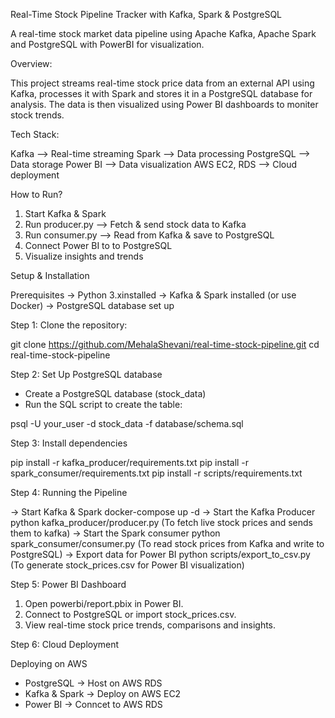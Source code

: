 Real-Time Stock Pipeline Tracker with Kafka, Spark & PostgreSQL

A real-time stock market data pipeline using Apache Kafka, Apache Spark and PostgreSQL with PowerBI for visualization.

Overview:

This project streams real-time stock price data from an external API using Kafka, processes it with Spark and stores it in a PostgreSQL database for analysis. 
The data is then visualized using Power BI dashboards to moniter stock trends.

Tech Stack:

Kafka --> Real-time streaming
Spark --> Data processing
PostgreSQL --> Data storage
Power BI --> Data visualization
AWS EC2, RDS --> Cloud deployment

How to Run?

1. Start Kafka & Spark
2. Run producer.py --> Fetch & send stock data to Kafka
3. Run consumer.py --> Read from Kafka & save to PostgreSQL
4. Connect Power BI to to PostgreSQL
5. Visualize insights and trends

Setup & Installation

Prerequisites
 -> Python 3.xinstalled
 -> Kafka & Spark installed (or use Docker)
 -> PostgreSQL database set up

Step 1: Clone the repository:

git clone
https://github.com/MehalaShevani/real-time-stock-pipeline.git
cd real-time-stock-pipeline

Step 2: Set Up PostgreSQL database

* Create a PostgreSQL database (stock_data)
*  Run the SQL script to create the table:

psql -U your_user -d stock_data -f database/schema.sql

Step 3: Install dependencies

pip install -r kafka_producer/requirements.txt
pip install -r spark_consumer/requirements.txt
pip install -r scripts/requirements.txt

Step 4: Running the Pipeline

-> Start Kafka & Spark
docker-compose up -d
-> Start the Kafka Producer
python kafka_producer/producer.py (To fetch live stock prices and sends them to kafka)
-> Start the Spark consumer
python spark_consumer/consumer.py (To read stock prices from Kafka and write to PostgreSQL)
-> Export data for Power BI
python scripts/export_to_csv.py (To generate stock_prices.csv for Power BI visualization)

Step 5: Power BI Dashboard

1. Open powerbi/report.pbix in Power BI.
2. Connect to PostgreSQL or import stock_prices.csv.
3. View real-time stock price trends, comparisons and insights.

Step 6: Cloud Deployment

Deploying on AWS
* PostgreSQL -> Host on AWS RDS
* Kafka & Spark -> Deploy on AWS EC2
* Power BI -> Conncet to AWS RDS 


